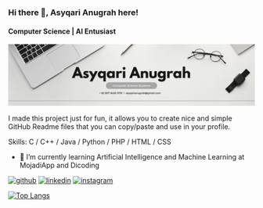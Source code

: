 ### Hi there 👋, Asyqari Anugrah here!
#### Computer Science | AI Entusiast
![Computer Science | AI Entusiast](https://github.com/asyqari/asyqari/blob/19f9df2c642d9ad469c97e94ea44ae907bb2a082/Grey%20Minimalist%20Corporate%20Personal%20Profile%20LinkedIn%20Banner.png)

I made this project just for fun, it allows you to create nice and simple GitHub Readme files that you can copy/paste and use in your profile.

Skills: C / C++ / Java / Python / PHP / HTML / CSS

- 🌱 I’m currently learning Artificial Intelligence and Machine Learning at MojadiApp and Dicoding 


[<img src='https://cdn.jsdelivr.net/npm/simple-icons@3.0.1/icons/github.svg' alt='github' height='40'>](https://github.com/asyqari)  [<img src='https://cdn.jsdelivr.net/npm/simple-icons@3.0.1/icons/linkedin.svg' alt='linkedin' height='40'>](https://www.linkedin.com/in/asyqarianugrah/)  [<img src='https://cdn.jsdelivr.net/npm/simple-icons@3.0.1/icons/instagram.svg' alt='instagram' height='40'>](https://www.instagram.com/asyqari/)  

[![Top Langs](https://github-readme-stats.vercel.app/api/top-langs/?username=asyqari&show_icons=true&theme=radical)](https://github.com/anuraghazra/github-readme-stats)

